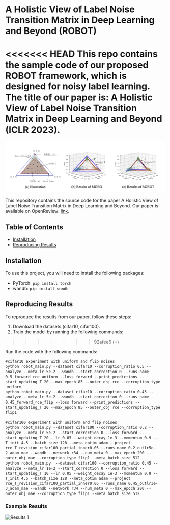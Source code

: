 # A Holistic View of Label Noise Transition Matrix in Deep Learning and Beyond (ROBOT)

<<<<<<< HEAD
This repo contains the sample code of our proposed ROBOT framework, which is designed for noisy label learning. The title of our paper is: A Holistic View of Label Noise Transition Matrix in Deep Learning and Beyond (ICLR 2023).
=======
![Main Figure](src/robot.jpg)

This repository contains the source code for the paper A Holistic View of Label Noise Transition Matrix in Deep Learning and Beyond.
Our paper is available on OpenReview: [link](https://openreview.net/pdf?id=aFzaXRImWE).

## Table of Contents

- [Installation](#installation)
- [Reproducing Results](#reproducing-results)

## Installation
To use this project, you will need to install the following packages:

- PyTorch: `pip install torch`
- wandb: `pip install wandb`

## Reproducing Results

To reproduce the results from our paper, follow these steps:

1. Download the datasets (cifar10, cifar100).
2. Train the model by running the following commands:
>>>>>>> 92afee6 (=)

Run the code with the following commands:
```
#cifar10 experiment with uniform and flip noises
python robot_main.py --dataset cifar10 --corruption_ratio 0.5 --analyze --meta_lr 5e-2 --wandb --start_correction 0 --runs_name 0.5_forward_rce_uniform --loss forward --print_predictions --start_updating_T 20 --max_epoch 85 --outer_obj rce --corruption_type uniform
python robot_main.py --dataset cifar10 --corruption_ratio 0.45 --analyze --meta_lr 5e-2 --wandb --start_correction 0 --runs_name 0.45_forward_rce_flip --loss forward --print_predictions --start_updating_T 20 --max_epoch 85 --outer_obj rce --corruption_type flip1

#cifar100 experiment with uniform and flip noises
python robot_main.py --dataset cifar100 --corruption_ratio 0.2 --analyze --meta_lr 5e-2 --start_correction 0 --loss forward --start_updating_T 20 --lr 0.05 --weight_decay 1e-3 --momentum 0.9 --T_init 4.5 --batch_size 128 --meta_optim adam --project rce_T_revision_cifar100_partial_inner0.05 --runs_name 0.2_outlr5e-2_adam_mae --wandb --network r34 --num_meta 0 --max_epoch 200 --outer_obj mae --corruption_type flip1 --meta_batch_size 512
python robot_main.py  --dataset cifar100 --corruption_ratio 0.45 --analyze --meta_lr 1e-2 --start_correction 0 --loss forward --start_updating_T 10 --lr 0.05 --weight_decay 1e-3 --momentum 0.9 --T_init 4.5 --batch_size 128 --meta_optim adam --project rce_T_revision_cifar100_partial_inner0.05 --runs_name 0.45_outlr3e-3_adam_mae --wandb --network r34 --num_meta 0 --max_epoch 200 --outer_obj mae --corruption_type flip1 --meta_batch_size 512
```

### Example Results

![Results 1](src/results.jpg)